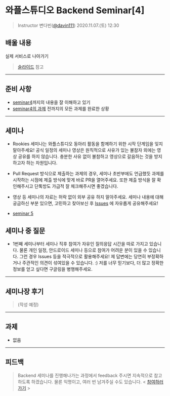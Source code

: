 # 와플스튜디오 Backend Seminar[4]

> Instructor 변다빈([@davin111](https://github.com/davin111))
> 2020.11.07.(토) 12:30

## 배울 내용
실제 서비스로 나아가기
> [슬라이드](https://github.com/wafflestudio/rookies/blob/master/backend/seminar5/wafflestudio%2018.5%20Rookies%20Backend%20Seminar%205.pdf) 참고

---

## 준비 사항
- [seminar4](../seminar4)까지의 내용을 잘 이해하고 있기
- [seminar4의 과제](../seminar4/assignment.md) 전까지의 모든 과제를 완료한 상황 

---

## 세미나
- Rookies 세미나는 와플스튜디오 동아리 활동을 함께하기 위한 시작 단계임을 잊지 말아주세요! 공식 일정의 세미나 영상은 원칙적으로 사유가 있는 불참자 외에는 영상 공유를 하지 않습니다.
충분한 사유 없이 불참하고 영상으로 갈음하는 것을 방지하고자 하는 차원입니다.

- Pull Request 방식으로 제출하는 과제의 경우, 세미나 초반부에도 언급했듯 과제를 시작하는 시점에 제출 방식에 맞게 바로 PR을 열어주세요. 또한 제출 방식을 잘
확인해주시고 단톡방도 가급적 잘 체크해주시면 좋겠습니다.

- 영상 등 세미나의 자료는 허락 없이 외부 공유 하지 말아주세요. 세미나 내용에 대해 궁금하신 부분 있으면, 고민하고 찾아보신 후
[Issues](https://github.com/wafflestudio/rookies/issues) 에 자유롭게 공유해주세요!

- [seminar 5](https://youtu.be/6-oSsw5fGzo)


## 세미나 중 질문
- 1번째 세미나부터 세미나 직후 참여가 자유인 질의응답 시간을 따로 가지고 있습니다. 물론 개인 일정, 안드로이드 세미나 등으로 참여가 어려운 분이 있을 수 있습니다.
 그런 경우 Issues 등을 적극적으로 활용해주세요! 제 답변에는 당연히 부정확하거나 주관적인 의견이 섞여있을 수 있습니다. :) 저를 너무 믿기보다,
 더 많고 정확한 정보를 얻고 싶다면 구글링을 병행해주세요.

---

## 세미나장 후기
> (작성 예정)

---

## 과제
- 없음

---

## 피드백
> Backend 세미나를 진행해나가는 과정에서 feedback 주시면 지속적으로 참고하도록 하겠습니다. 물론 익명이고, 여러 번 남겨주실 수도 있습니다.
> < [참여하러 가기](https://forms.gle/3K2NK2uge8aABDB66) >
